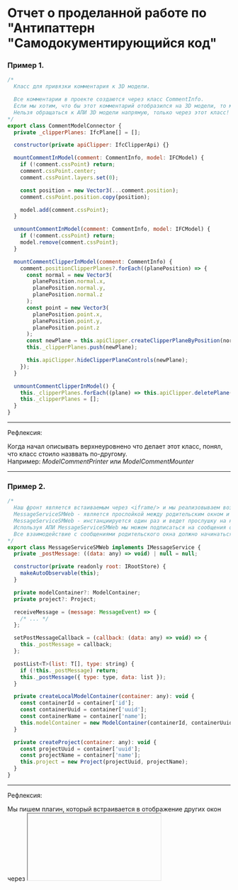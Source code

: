 # Отчет о проделанной работе по "Антипаттерн "Самодокументирующийся код"

### Пример 1.

```javascript
/*
  Класс для привязки комментария к 3D модели.

  Все комментарии в проекте создаются через класс CommentInfo.
  Если мы хотим, что бы этот комментарий отобразился на 3D модели, то мы должны использовать методы класса CommentModelConnector.
  Нельзя обращаться к АПИ 3D модели напрямую, только через этот класс!
*/
export class CommentModelConnector {
  private _clipperPlanes: IfcPlane[] = [];

  constructor(private apiClipper: IfcClipperApi) {}

  mountCommentInModel(comment: CommentInfo, model: IFCModel) {
    if (!comment.cssPoint) return;
    comment.cssPoint.center;
    comment.cssPoint.layers.set(0);

    const position = new Vector3(...comment.position);
    comment.cssPoint.position.copy(position);

    model.add(comment.cssPoint);
  }

  unmountCommentInModel(comment: CommentInfo, model: IFCModel) {
    if (!comment.cssPoint) return;
    model.remove(comment.cssPoint);
  }

  mountCommentClipperInModel(comment: CommentInfo) {
    comment.positionClipperPlanes?.forEach((planePosition) => {
      const normal = new Vector3(
        planePosition.normal.x,
        planePosition.normal.y,
        planePosition.normal.z
      );
      const point = new Vector3(
        planePosition.point.x,
        planePosition.point.y,
        planePosition.point.z
      );
      const newPlane = this.apiClipper.createClipperPlaneByPosition(normal, point);
      this._clipperPlanes.push(newPlane);

      this.apiClipper.hideClipperPlaneControls(newPlane);
    });
  }

  unmountCommentClipperInModel() {
    this._clipperPlanes.forEach((plane) => this.apiClipper.deletePlane(plane));
    this._clipperPlanes = [];
  }
}
```

---

Рефлексия:

Когда начал описывать верхнеуровнено что делает этот класс, понял, что класс стоило назввать по-другому.  
Например: _ModelCommentPrinter_ или _ModelCommentMounter_

---

### Пример 2.

```javascript
/*
  Наш фронт является встаиваемым через <iframe/> и мы реализовываем возможность получать сообщения от родительского приложения.
  MessageServiceSMWeb - является прослойкой между родительским окном и нашем приложением.
  MessageServiceSMWeb - инстанциируется один раз и ведет прослушку на наличие сообщений от окна-родителя.
  Используя АПИ MessageServiceSMWeb мы можем подписаться на сообщения от родительского окна.
  Все взаимодействие с сообщениями родительского окна должно начинаться с MessageServiceSMWeb.
*/
export class MessageServiceSMWeb implements IMessageService {
  private _postMessage: ((data: any) => void) | null = null;

  constructor(private readonly root: IRootStore) {
    makeAutoObservable(this);
  }

  private modelContainer?: ModelContainer;
  private project?: Project;

  receiveMessage = (message: MessageEvent) => {
    /* ... */
  };

  setPostMessageCallback = (callback: (data: any) => void) => {
    this._postMessage = callback;
  };

  postList<T>(list: T[], type: string) {
    if (!this._postMessage) return;
    this._postMessage({ type: type, data: list });
  }

  private createLocalModelContainer(container: any): void {
    const containerId = container['id'];
    const containerUuid = container['uuid'];
    const containerName = container['name'];
    this.modelContainer = new ModelContainer(containerId, containerUuid, containerName);
  }

  private createProject(container: any): void {
    const projectUuid = container['uuid'];
    const projectName = container['name'];
    this.project = new Project(projectUuid, projectName);
  }
}
```

---

Рефлексия:

Мы пишем плагин, который встраивается в отображение других окон через <iframe>. Каким бы красноречивым не было имя класса, человек со стороны, который читает код не смог бы понять, для чего и зачем этот класс нужен. Такой комментарий сразу прояснит очень много моментов для внешнего читателя и он сможет быстрее войти в курс дела.

Кстати, когда я пришел на проект, мне никто не сказал, что мы пишем встраиваемое приложение и я затер код, который отвечал за прием внешних сообщений т.к. посчитал, что там какое-то неиспользуемое легаси.

После этой ситуации я вынес все общение с внешним окном в этот сервис.

---

### Пример 3.

```javascript
/*
  Иногда нам приходится работать с очень большими массивами (более 10-ти тысяч элементов).
  Если мы будем обрабатывать этот массив данных за раз, то это будет одна большая макротаска, которая заблокирует работу интерфейса.
  Для этого нужно использовать этот класс. Он разбивает обработку одного большого массива (одной большой макротаски) на много мелких макротасок. Таким образом мы можем добиваться эффекта многопоточности, оставаясь в одном потоке.

  gap - шаг, по сколько элементов обрабатывать
  gapDelay - задержка в миллисекундах между "шагами", в которую интерфейс должен успевать перерисоваться

  on() - подписываем колбэк, который получает чанки данных
  stream() - начать обрабатывать чанки данных
*/
export class ExpressIdsStream {
  private ifcStruct: IfcStructStore;

  private gap = 100;

  private gapDelay = 100;

  private _cb: (map: Map<number, number[]>) => void = () => null;

  constructor(ifcStruct: IfcStructStore) {
    this.ifcStruct = ifcStruct;
  }

  private async wait() {
    return new Promise((res) => {
      setTimeout(res, this.gapDelay);
    });
  }

  async stream() {
    const elementsModelMap = this.ifcStruct.elementsModelMap;

    const modelMap = new Map<number, number[]>();

    let itemsProcessed = 0;

    for (const [_, { modelId, expressId }] of elementsModelMap) {
      if (!modelMap.has(modelId)) {
        modelMap.set(modelId, []);
      }

      modelMap.get(modelId)?.push(expressId);

      itemsProcessed += 1;

      if (itemsProcessed === this.gap) {
        this._cb(modelMap);
        await this.wait();
        modelMap.clear;
        itemsProcessed = 0;
      }
    }

    if (modelMap.size) {
      this._cb(modelMap);
    }
  }

  on(cb: (map: Map<number, number[]>) => void) {
    this._cb = cb;
  }
}
```

---

Рефлексия:

Когда написал этот коммент тоже понял, что лучше немного переименовать класс. Этот комментарий описывает особенности работы браузера (из-за этих особенностей сам класс и появился).

Мы, конечно, можем уповать на то, что все фронтендеры знают особенности работы браузера - но это наивно)

Но, даже если человек знает особенности работы браузера, не факт, что он догадается для чего этот класс нужен. А таким комментарием, мы во-первых подсвечиваем цель использования класса и на какие особенности среды этот код опирается.

---

---

Общая рефлексия:

Комментарии полезно писать, даже просто так. Они позволяют держать в голове общий дизайн системы.
Существует действительно много кода, который опирается на условия среды в которой он выполняется и эти внешние условия очень сложно описать самим кодом.

Но тут главное не перебарщивать. Понятно, что не нужно документировать каждую строчку кода.

Я вывел для себя следующие поводы для написания комментариев:

- код опирается на внешние условия среды (браузер, cli-приложение, десктоп) и эти условия вызвали написание специфического кода
- я хочу подчеркнуть как данный код вписывается в общий дизайн приложения (если дизайн просматривается плохо)

---
